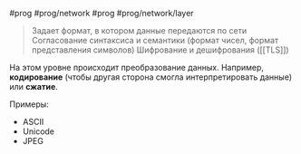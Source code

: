 #prog #prog/network  #prog #prog/network/layer 

> Задает формат, в котором данные передаются по сети
> Согласование синтаксиса и семантики (формат чисел, формат представления символов)
> Шифрование и дешифрования ([[TLS]])

На этом уровне происходит преобразование данных. Например, **кодирование** (чтобы другая сторона смогла интерпретировать данные) или **сжатие**.

Примеры:
- ASCII
- Unicode
- JPEG